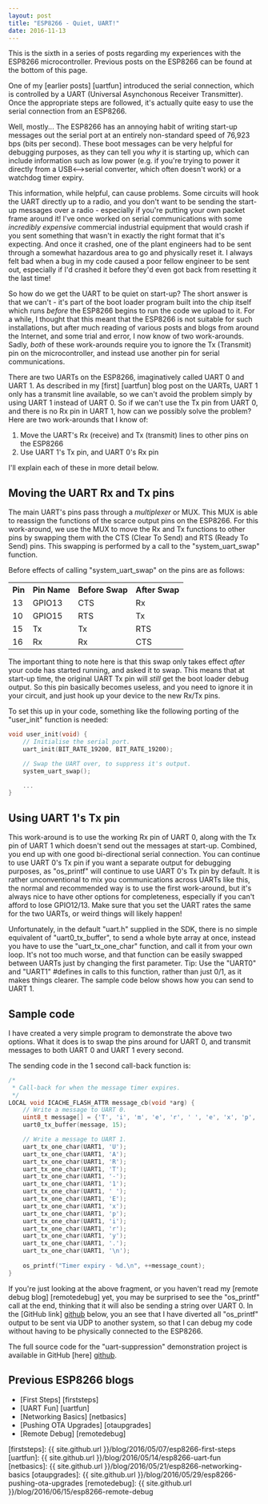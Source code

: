 ```yaml
---
layout: post
title: "ESP8266 - Quiet, UART!"
date: 2016-11-13
---
```


This is the sixth in a series of posts regarding my experiences with the ESP8266 microcontroller. Previous posts on the ESP8266 can be found at the bottom of this page.

One of my [earlier posts] [uartfun] introduced the serial connection, which is controlled by a UART (Universal Asynchonous Receiver Transmitter). Once the appropriate steps are followed, it's actually quite easy to use the serial connection from an ESP8266.

Well, mostly... The ESP8266 has an annoying habit of writing start-up messages out the serial port at an entirely non-standard speed of 76,923 bps (bits per second). These boot messages can be very helpful for debugging purposes, as they can tell you *why* it is starting up, which can include information such as low power (e.g. if you're trying to power it directly from a USB<-->serial converter, which often doesn't work) or a watchdog timer expiry.

This information, while helpful, can cause problems. Some circuits will hook the UART directly up to a radio, and you don't want to be sending the start-up messages over a radio - especially if you're putting your own packet frame around it! I've once worked on serial communications with some *incredibly expensive* commercial industrial equipment that would crash if you sent something that wasn't in exactly the right format that it's expecting. And once it crashed, one of the plant engineers had to be sent through a somewhat hazardous area to go and physically reset it. I always felt bad when a bug in my code caused a poor fellow engineer to be sent out, especially if I'd crashed it before they'd even got back from resetting it the last time!

So how do we get the UART to be quiet on start-up? The short answer is that we can't - it's part of the boot loader program built into the chip itself which runs *before* the ESP8266 begins to run the code we upload to it. For a while, I thought that this meant that the ESP8266 is not suitable for such installations, but after much reading of various posts and blogs from around the Internet, and some trial and error, I now know of two work-arounds. Sadly, *both* of these work-arounds require you to ignore the Tx (Transmit) pin on the microcontroller, and instead use another pin for serial communications.

There are two UARTs on the ESP8266, imaginatively called UART 0 and UART 1. As described in my [first] [uartfun] blog post on the UARTs, UART 1 only has a transmit line available, so we can't avoid the problem simply by using UART 1 instead of UART 0. So if we can't use the Tx pin from UART 0, and there is no Rx pin in UART 1, how can we possibly solve the problem? Here are two work-arounds that I know of:

1. Move the UART's Rx (receive) and Tx (transmit) lines to other pins on the ESP8266
1. Use UART 1's Tx pin, and UART 0's Rx pin

I'll explain each of these in more detail below.

## Moving the UART Rx and Tx pins

The main UART's pins pass through a *multiplexer* or MUX. This MUX is able to reassign the functions of the scarce output pins on the ESP8266. For this work-around, we use the MUX to move the Rx and Tx functions to other pins by swapping them with the CTS (Clear To Send) and RTS (Ready To Send) pins. This swapping is performed by a call to the "system_uart_swap" function.

Before effects of calling "system_uart_swap" on the pins are as follows:
<table class="maintable">
  <tr>
    <th>Pin</th>
    <th>Pin Name</th>
    <th>Before Swap</th>
    <th>After Swap</th>
  </tr>
  <tr>
    <td class="center">13</td>
    <td>GPIO13</td>
    <td>CTS</td>
    <td>Rx</td>
  </tr>
  <tr>
    <td class="center">10</td>
    <td>GPIO15</td>
    <td>RTS</td>
    <td>Tx</td>
  </tr>
  <tr>
    <td class="center">15</td>
    <td>Tx</td>
    <td>Tx</td>
    <td>RTS</td>
  </tr>
  <tr>
    <td class="center">16</td>
    <td>Rx</td>
    <td>Rx</td>
    <td>CTS</td>
  </tr>
</table>

The important thing to note here is that this swap only takes effect *after* your code has started running, and asked it to swap. This means that at start-up time, the original UART Tx pin will *still* get the boot loader debug output. So this pin basically becomes useless, and you need to ignore it in your circuit, and just hook up your device to the new Rx/Tx pins.

To set this up in your code, something like the following porting of the "user_init" function is needed:

``` c
void user_init(void) {
    // Initialise the serial port.
    uart_init(BIT_RATE_19200, BIT_RATE_19200);

    // Swap the UART over, to suppress it's output.
    system_uart_swap();

    ...
}
```

## Using UART 1's Tx pin

This work-around is to use the working Rx pin of UART 0, along with the Tx pin of UART 1 which doesn't send out the messages at start-up. Combined, you end up with one good bi-directional serial connection. You can continue to use UART 0's Tx pin if you want a separate output for debugging purposes, as "os_printf" will continue to use UART 0's Tx pin by default. It is rather unconventional to mix you communications across UARTs like this, the normal and recommended way is to use the first work-around, but it's always nice to have other options for completeness, especially if you can't afford to lose GPIO12/13. Make sure that you set the UART rates the same for the two UARTs, or weird things will likely happen!

Unfortunately, in the default "uart.h" supplied in the SDK, there is no simple equivalent of "uart0_tx_buffer", to send a whole byte array at once, instead you have to use the "uart_tx_one_char" function, and call it from your own loop. It's not too much worse, and that function can be easily swapped between UARTs just by changing the first parameter. Tip: Use the "UART0" and "UART1" #defines in calls to this function, rather than just 0/1, as it makes things clearer. The sample code below shows how you can send to UART 1.

## Sample code

I have created a very simple program to demonstrate the above two options. What it does is to swap the pins around for UART 0, and transmit messages to both UART 0 and UART 1 every second.

The sending code in the 1 second call-back function is:

``` c
/*
 * Call-back for when the message timer expires.
 */
LOCAL void ICACHE_FLASH_ATTR message_cb(void *arg) {
    // Write a message to UART 0.
    uint8_t message[] = {'T', 'i', 'm', 'e', 'r', ' ', 'e', 'x', 'p', 'i', 'r', 'e', 'd', '.', '\n'};
    uart0_tx_buffer(message, 15);

    // Write a message to UART 1.
    uart_tx_one_char(UART1, 'U');
    uart_tx_one_char(UART1, 'A');
    uart_tx_one_char(UART1, 'R');
    uart_tx_one_char(UART1, 'T');
    uart_tx_one_char(UART1, '-');
    uart_tx_one_char(UART1, '1');
    uart_tx_one_char(UART1, ' ');
    uart_tx_one_char(UART1, 'E');
    uart_tx_one_char(UART1, 'x');
    uart_tx_one_char(UART1, 'p');
    uart_tx_one_char(UART1, 'i');
    uart_tx_one_char(UART1, 'r');
    uart_tx_one_char(UART1, 'y');
    uart_tx_one_char(UART1, '.');
    uart_tx_one_char(UART1, '\n');
    
    os_printf("Timer expiry - %d.\n", ++message_count);
}
```

If you're just looking at the above fragment, or you haven't read my [remote debug blog] [remotedebug] yet, you may be surprised to see the "os_printf" call at the end, thinking that it will also be sending a string over UART 0. In the [GitHub link] [github] below, you an see that I have diverted all "os_printf" output to be sent via UDP to another system, so that I can debug my code without having to be physically connected to the ESP8266.

The full source code for the "uart-suppression" demonstration project is available in GitHub [here] [github].

[github]: https://github.com/itmarshall/esp8266-projects/tree/master/uart-suppression

## Previous ESP8266 blogs

* [First Steps] [firststeps]
* [UART Fun] [uartfun]
* [Networking Basics] [netbasics]
* [Pushing OTA Upgrades] [otaupgrades]
* [Remote Debug] [remotedebug]

[firststeps]: {{ site.github.url }}/blog/2016/05/07/esp8266-first-steps
[uartfun]: {{ site.github.url }}/blog/2016/05/14/esp8266-uart-fun
[netbasics]: {{ site.github.url }}/blog/2016/05/21/esp8266-networking-basics
[otaupgrades]: {{ site.github.url }}/blog/2016/05/29/esp8266-pushing-ota-upgrades
[remotedebug]: {{ site.github.url }}/blog/2016/06/15/esp8266-remote-debug
